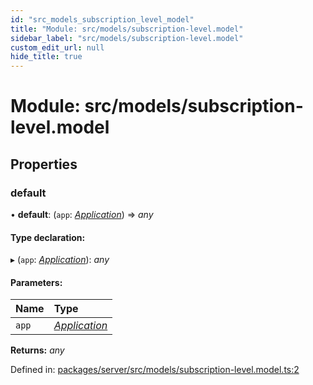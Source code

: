 ```yaml
---
id: "src_models_subscription_level_model"
title: "Module: src/models/subscription-level.model"
sidebar_label: "src/models/subscription-level.model"
custom_edit_url: null
hide_title: true
---
```


# Module: src/models/subscription-level.model

## Properties

### default

• **default**: (`app`: [*Application*](src_declarations.md#application)) => *any*

#### Type declaration:

▸ (`app`: [*Application*](src_declarations.md#application)): *any*

#### Parameters:

Name | Type |
:------ | :------ |
`app` | [*Application*](src_declarations.md#application) |

**Returns:** *any*

Defined in: [packages/server/src/models/subscription-level.model.ts:2](https://github.com/xr3ngine/xr3ngine/blob/7650c2bea/packages/server/src/models/subscription-level.model.ts#L2)
